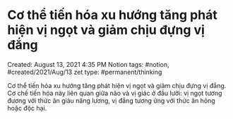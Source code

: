 # Cơ thể tiến hóa xu hướng tăng phát hiện vị ngọt và giảm chịu đựng vị đắng

Created: August 13, 2021 4:35 PM
Notion tags: #notion, #created/2021/Aug/13
zet type: #permanent/thinking 

Cơ thể tiến hóa xu hướng tăng phát hiện vị ngọt và giảm chịu đựng vị đắng. Cơ chế tiến hóa này liên quan giữa não và vị giác ở đầu lưỡi: vị ngọt tương đương với thức ăn giàu năng lương, vị đắng tương ứng với thức ăn hỏng hoặc độc hại.